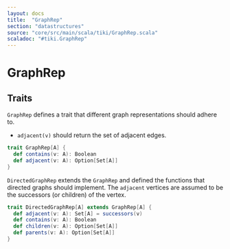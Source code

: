 ```yaml
---
layout: docs 
title:  "GraphRep"
section: "datastructures"
source: "core/src/main/scala/tiki/GraphRep.scala"
scaladoc: "#tiki.GraphRep"
---
```

# GraphRep

## Traits

`GraphRep` defines a trait that different graph representations should adhere to.

- `adjacent(v)` should return the set of adjacent edges.

```scala
trait GraphRep[A] {
  def contains(v: A): Boolean
  def adjacent(v: A): Option[Set[A]]
}
```

`DirectedGraphRep` extends the `GraphRep` and defined the functions that directed graphs
should implement. The `adjacent` vertices are assumed to be the successors (or children) of
the vertex.

```scala
trait DirectedGraphRep[A] extends GraphRep[A] {
  def adjacent(v: A): Set[A] = successors(v)
  def contains(v: A): Boolean
  def children(v: A): Option[Set[A]]
  def parents(v: A): Option[Set[A]]
}
```
